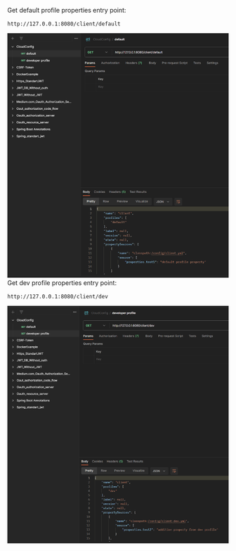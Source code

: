 Get default profile properties
entry point:

    http://127.0.0.1:8080/client/default
![](postman_default-profile.png)
Get dev profile properties
entry point:

    http://127.0.0.1:8080/client/dev

![](postman_dev-profile.png)

